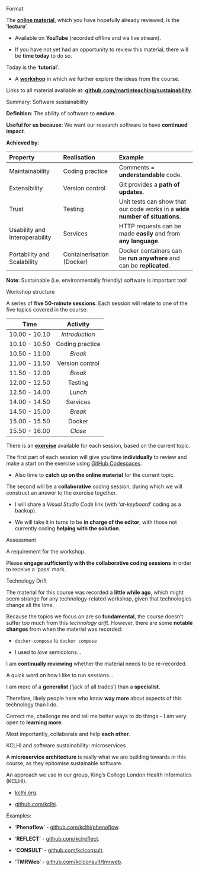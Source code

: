 <div class="frame">

Format

The [**online
material**](https://github.com/martinteaching/sustainability#material),
which you have hopefully already reviewed, is the ‘**lecture**’.

- Available on **YouTube** (recorded offline and via live stream).

- If you have not yet had an opportunity to review this material, there
  will be **time today** to do so.

Today is the ‘**tutorial**’.

- A
  [**workshop**](https://github.com/martinteaching/sustainability/tree/master/workshops/kcl/2025)
  in which we further explore the ideas from the course.

Links to all material available at:
[**github.com/martinteaching/sustainability**](https://github.com/martinteaching/sustainability).

</div>

<div class="frame">

Summary: Software sustainability

**Definition**: The ability of software to **endure**.

**Useful for us because**: We want our research software to have
**continued impact**.

**Achieved by**:

<div class="center">

| **Property**                   | **Realisation**           | **Example**                                                                 |
|:-------------------------------|:--------------------------|:----------------------------------------------------------------------------|
| Maintainability                | Coding practice           | Comments = **understandable** code.                                         |
| Extensibility                  | Version control           | Git provides a **path of updates**.                                         |
| Trust                          | Testing                   | Unit tests can show that our code works in a **wide number of situations**. |
| Usability and Interoperability | Services                  | HTTP requests can be made **easily** and from **any language**.             |
| Portability and Scalability    | Containerisation (Docker) | Docker containers can be **run anywhere** and can be **replicated**.        |

</div>

**Note**: Sustainable (i.e. environmentally friendly) software is
important too!

</div>

<div class="frame">

Workshop structure

A series of **five 50-minute sessions**. Each session will relate to one
of the five topics covered in the course:

<div class="centering">

|   **Time**    |  **Activity**   |
|:-------------:|:---------------:|
| 10.00 - 10.10 | *Introduction*  |
| 10.10 - 10.50 | Coding practice |
| 10.50 - 11.00 |     *Break*     |
| 11.00 - 11.50 | Version control |
| 11.50 - 12.00 |     *Break*     |
| 12.00 - 12.50 |     Testing     |
| 12.50 - 14.00 |     *Lunch*     |
| 14.00 - 14.50 |    Services     |
| 14.50 - 15.00 |     *Break*     |
| 15.00 - 15.50 |     Docker      |
| 15.50 - 16.00 |     *Close*     |

</div>

There is an
[**exercise**](https://github.com/martinteaching/sustainability/blob/master/workshops/kcl/2025/workshop-exercises.md)
available for each session, based on the current topic.

The first part of each session will give you time **individually** to
review and make a start on the exercise using [GitHub
Codespaces](https://github.com/martinteaching/sustainability/tree/master/workshops/kcl/2025#github-codespaces-recommended).

- Also time to **catch up on the online material** for the current
  topic.

The second will be a **collaborative** coding session, during which we
will construct an answer to the exercise together.

- I will share a *Visual Studio Code* link (with ‘*at-keyboard*’ coding
  as a backup).

- We will take it in turns to be **in charge of the editor**, with those
  not currently coding **helping with the solution**.

</div>

<div class="frame">

Assessment

A requirement for the workshop.

Please **engage sufficiently with the collaborative coding sessions** in
order to receive a ‘pass’ mark.

</div>

<div class="frame">

Technology Drift

The material for this course was recorded a **little while ago**, which
might seem strange for any technology-related workshop, given that
technologies change all the time.

Because the topics we focus on are so **fundamental**, the course
doesn’t suffer too much from this *technology drift*. However, there are
some **notable changes** from when the material was recorded:

- `docker-compose` to `docker compose`

- I used to *love* semicolons...

I am **continually reviewing** whether the material needs to be
re-recorded.

</div>

<div class="frame">

A quick word on how I like to run sessions...

I am more of a **generalist** (‘jack of all trades’) than a
**specialist**.

Therefore, likely people here who know **way more** about aspects of
this technology than I do.

Correct me, challenge me and tell me better ways to do things – I am
very open to **learning more**.

Most importantly, collaborate and help **each other**.

</div>

<div class="frame">

KCLHI and software sustainability: microservices

A **microservice architecture** is really what we are building towards
in this course, as they epitomise sustainable software.

An approach we use in our group, King’s College London Health
Informatics (KCLHI).

- [kclhi.org](https://kclhi.org).

- [github.com/kclhi](https://github.com/kclhi).

Examples:

- ‘**Phenoflow**’ -
  [github.com/kclhi/phenoflow](https://github.com/kclhi/phenoflow).

- ‘**REFLECT**’ -
  [github.com/kclreflect](https://github.com/kclreflect).

- ‘**CONSULT**’ -
  [github.com/kclconsult](https://github.com/kclconsult).

- ‘**TMRWeb**’ -
  [github.com/kclconsult/tmrweb](https://github.com/kclconsult/tmrweb).

</div>
